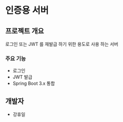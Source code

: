 # 인증용 서버
## 프로젝트 개요
로그인 또는 JWT 를 재발급 하기 위한 용도로 사용 하는 서버
### 주요 기능
- 로그인
- JWT 발급
- Spring Boot 3.x 통합

## 개발자
- 강휴일